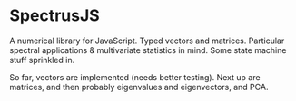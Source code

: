 SpectrusJS
==========

A numerical library for JavaScript.  Typed vectors and matrices.  Particular spectral applications & multivariate statistics in mind.  Some state machine stuff sprinkled in.

So far, vectors are implemented (needs better testing).  Next up are matrices, and then probably eigenvalues and eigenvectors, and PCA.
